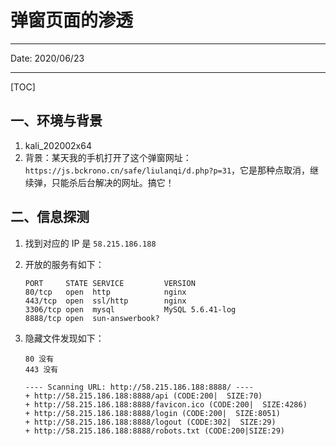 # 弹窗页面的渗透

---

Date: 2020/06/23

---

[TOC]

## 一、环境与背景

1. kali_202002x64
2. 背景：某天我的手机打开了这个弹窗网址： `https://js.bckrono.cn/safe/liulanqi/d.php?p=31`，它是那种点取消，继续弹，只能杀后台解决的网址。搞它！

## 二、信息探测

1. 找到对应的 IP 是 `58.215.186.188`
2. 开放的服务有如下：
  
    ```shell
    PORT     STATE SERVICE         VERSION
    80/tcp   open  http            nginx
    443/tcp  open  ssl/http        nginx
    3306/tcp open  mysql           MySQL 5.6.41-log
    8888/tcp open  sun-answerbook?
    ```

3. 隐藏文件发现如下：

    ```shell
    80 没有
    443 没有

    ---- Scanning URL: http://58.215.186.188:8888/ ----
    + http://58.215.186.188:8888/api (CODE:200|  SIZE:70)
    + http://58.215.186.188:8888/favicon.ico (CODE:200|  SIZE:4286)
    + http://58.215.186.188:8888/login (CODE:200|  SIZE:8051)
    + http://58.215.186.188:8888/logout (CODE:302|  SIZE:29)
    + http://58.215.186.188:8888/robots.txt (CODE:200|SIZE:29)
    ```


